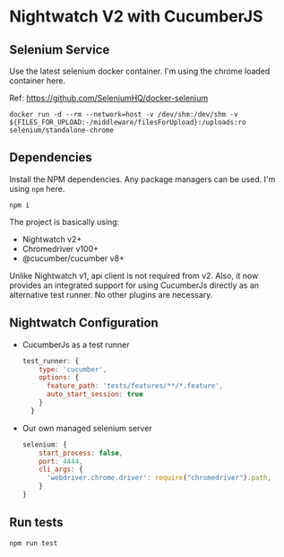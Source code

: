 # Nightwatch V2 with CucumberJS
## Selenium Service
Use the latest selenium docker container. I'm using the chrome loaded container here.

Ref: https://github.com/SeleniumHQ/docker-selenium

```shell
docker run -d --rm --network=host -v /dev/shm:/dev/shm -v ${FILES_FOR_UPLOAD:-/middleware/filesForUpload}:/uploads:ro selenium/standalone-chrome
```

## Dependencies
Install the NPM dependencies. Any package managers can be used. I'm using `npm` here.

```shell
npm i
```
The project is basically using:
- Nightwatch v2+
- Chromedriver v100+
- @cucumber/cucumber v8+

Unlike Nightwatch v1, api client is not required from v2. Also, it now provides an integrated support for using CucumberJs directly as an alternative test runner. No other plugins are necessary. 

## Nightwatch Configuration
- CucumberJs as a test runner
    ```js
    test_runner: {
        type: 'cucumber',
        options: {
          feature_path: 'tests/features/**/*.feature',
          auto_start_session: true
        }
      }
    ```
- Our own managed selenium server
    ```js
    selenium: {
        start_process: false,
        port: 4444,
        cli_args: {
          'webdriver.chrome.driver': require("chromedriver").path,
        }
    }
    ```
## Run tests
```shell
npm run test
```
